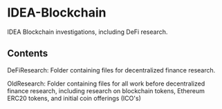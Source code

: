 # IDEA-Blockchain
IDEA Blockchain investigations, including DeFi research.

## Contents
DeFiResearch: Folder containing files for decentralized finance research.

OldResearch: Folder containing files for all work before decentralized finance research, including research on blockchain tokens, Ethereum ERC20 tokens, and initial coin offerings (ICO's)
